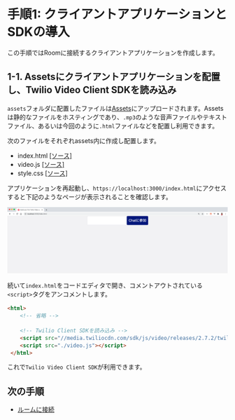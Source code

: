 # 手順1: クライアントアプリケーションとSDKの導入

この手順ではRoomに接続するクライアントアプリケーションを作成します。

## 1-1. Assetsにクライアントアプリケーションを配置し、Twilio Video Client SDKを読み込み

`assets`フォルダに配置したファイルは[Assets](https://jp.twilio.com/docs/runtime/assets)にアップロードされます。Assetsは静的なファイルをホスティングであり、`.mp3`のような音声ファイルやテキストファイル、あるいは今回のように`.html`ファイルなどを配置し利用できます。

次のファイルをそれぞれassets内に作成し配置します。
- index.html [[ソース]](../assets/client/index.html)
- video.js [[ソース]](../assets/client/video.js)
- style.css [[ソース]](../assets/client/style.css)

アプリケーションを再起動し、`https://localhost:3000/index.html`にアクセスすると下記のようなページが表示されることを確認します。

![チャットクライアント](../assets/04-chat-client.png)

続いて`index.html`をコードエディタで開き、コメントアウトされている `<script>`タグをアンコメントします。

```html
<html>
    <!-- 省略 -->
    
    <!-- Twilio Client SDKを読み込み -->
    <script src="//media.twiliocdn.com/sdk/js/video/releases/2.7.2/twilio-video.min.js"></script>
    <script src="./video.js"></script>
 </html>
```

これで`Twilio Video Client SDK`が利用できます。


## 次の手順

- [ルームに接続](02-Connect-To-Room.md)